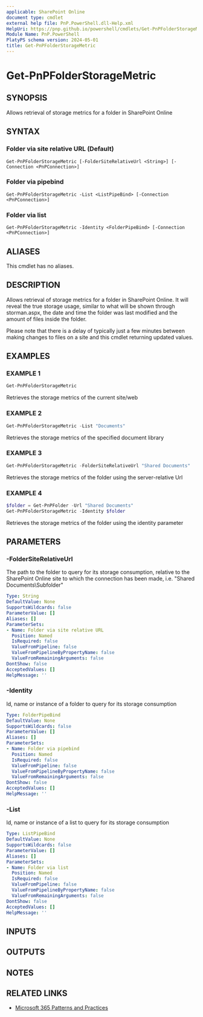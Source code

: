 ```yaml
---
applicable: SharePoint Online
document type: cmdlet
external help file: PnP.PowerShell.dll-Help.xml
HelpUri: https://pnp.github.io/powershell/cmdlets/Get-PnPFolderStorageMetric.html
Module Name: PnP.PowerShell
PlatyPS schema version: 2024-05-01
title: Get-PnPFolderStorageMetric
---
```


# Get-PnPFolderStorageMetric

## SYNOPSIS

Allows retrieval of storage metrics for a folder in SharePoint Online

## SYNTAX

### Folder via site relative URL (Default)

```
Get-PnPFolderStorageMetric [-FolderSiteRelativeUrl <String>] [-Connection <PnPConnection>]
```

### Folder via pipebind

```
Get-PnPFolderStorageMetric -List <ListPipeBind> [-Connection <PnPConnection>]
```

### Folder via list

```
Get-PnPFolderStorageMetric -Identity <FolderPipeBind> [-Connection <PnPConnection>]
```

## ALIASES

This cmdlet has no aliases.

## DESCRIPTION

Allows retrieval of storage metrics for a folder in SharePoint Online. It will reveal the true storage usage, similar to what will be shown through storman.aspx, the date and time the folder was last modified and the amount of files inside the folder.

Please note that there is a delay of typically just a few minutes between making changes to files on a site and this cmdlet returning updated values.

## EXAMPLES

### EXAMPLE 1

```powershell
Get-PnPFolderStorageMetric
```
Retrieves the storage metrics of the current site/web

### EXAMPLE 2

```powershell
Get-PnPFolderStorageMetric -List "Documents"
```
Retrieves the storage metrics of the specified document library

### EXAMPLE 3

```powershell
Get-PnPFolderStorageMetric -FolderSiteRelativeUrl "Shared Documents"
```
Retrieves the storage metrics of the folder using the server-relative Url

### EXAMPLE 4

```powershell
$folder = Get-PnPFolder -Url "Shared Documents"
Get-PnPFolderStorageMetric -Identity $folder
```

Retrieves the storage metrics of the folder using the identity parameter

## PARAMETERS

### -FolderSiteRelativeUrl

The path to the folder to query for its storage consumption, relative to the SharePoint Online site to which the connection has been made, i.e. "Shared Documents\Subfolder"

```yaml
Type: String
DefaultValue: None
SupportsWildcards: false
ParameterValue: []
Aliases: []
ParameterSets:
- Name: Folder via site relative URL
  Position: Named
  IsRequired: false
  ValueFromPipeline: false
  ValueFromPipelineByPropertyName: false
  ValueFromRemainingArguments: false
DontShow: false
AcceptedValues: []
HelpMessage: ''
```

### -Identity

Id, name or instance of a folder to query for its storage consumption

```yaml
Type: FolderPipeBind
DefaultValue: None
SupportsWildcards: false
ParameterValue: []
Aliases: []
ParameterSets:
- Name: Folder via pipebind
  Position: Named
  IsRequired: false
  ValueFromPipeline: false
  ValueFromPipelineByPropertyName: false
  ValueFromRemainingArguments: false
DontShow: false
AcceptedValues: []
HelpMessage: ''
```

### -List

Id, name or instance of a list to query for its storage consumption

```yaml
Type: ListPipeBind
DefaultValue: None
SupportsWildcards: false
ParameterValue: []
Aliases: []
ParameterSets:
- Name: Folder via list
  Position: Named
  IsRequired: false
  ValueFromPipeline: false
  ValueFromPipelineByPropertyName: false
  ValueFromRemainingArguments: false
DontShow: false
AcceptedValues: []
HelpMessage: ''
```

## INPUTS

## OUTPUTS

## NOTES

## RELATED LINKS

- [Microsoft 365 Patterns and Practices](https://aka.ms/m365pnp)
